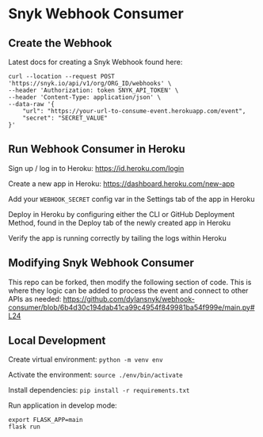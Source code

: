 # Snyk Webhook Consumer

## Create the Webhook

Latest docs for creating a Snyk Webhook found here: 

```
curl --location --request POST 'https://snyk.io/api/v1/org/ORG_ID/webhooks' \
--header 'Authorization: token SNYK_API_TOKEN' \
--header 'Content-Type: application/json' \
--data-raw '{
    "url": "https://your-url-to-consume-event.herokuapp.com/event",
    "secret": "SECRET_VALUE"
}'
```
## Run Webhook Consumer in Heroku

Sign up / log in to Heroku: https://id.heroku.com/login

Create a new app in Heroku: https://dashboard.heroku.com/new-app

Add your `WEBHOOK_SECRET` config var in the Settings tab of the app in Heroku

Deploy in Heroku by configuring either the CLI or GitHub Deployment Method, found in the Deploy tab of the newly created app in Heroku

Verify the app is running correctly by tailing the logs within Heroku

## Modifying Snyk Webhook Consumer

This repo can be forked, then modify the following section of code. This is where they logic can be added to process the event and connect to other APIs as needed:
https://github.com/dylansnyk/webhook-consumer/blob/6b4d30c194dab41ca99c4954f849981ba54f999e/main.py#L24

## Local Development

Create virtual environment: `python -m venv env`

Activate the environment: `source ./env/bin/activate`

Install dependencies: `pip install -r requirements.txt`

Run application in develop mode: 
```
export FLASK_APP=main
flask run
```
